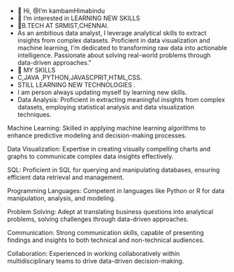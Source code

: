 - 👋 Hi, @I’m kambamHimabindu
- 👀 I’m interested in LEARNING NEW SKILLS
- 🌱B.TECH AT SRMIST,CHENNAI.
- As an ambitious data analyst, I leverage analytical skills to extract insights from complex datasets. Proficient in data visualization and machine learning, I'm dedicated to transforming raw data into actionable intelligence. Passionate about solving real-world problems through data-driven approaches."
- 💞️ MY SKILLS 
-  C,JAVA ,PYTHON,JAVASCPRIT,HTML,CSS.
-  STILL LEARNING NEW TECHNOLOGIES .
-  I am person always updating myself by learning new skills.
-  Data Analysis: Proficient in extracting meaningful insights from complex datasets, employing statistical analysis and data visualization techniques.

Machine Learning: Skilled in applying machine learning algorithms to enhance predictive modeling and decision-making processes.

Data Visualization: Expertise in creating visually compelling charts and graphs to communicate complex data insights effectively.

SQL: Proficient in SQL for querying and manipulating databases, ensuring efficient data retrieval and management.

Programming Languages: Competent in languages like Python or R for data manipulation, analysis, and modeling.

Problem Solving: Adept at translating business questions into analytical problems, solving challenges through data-driven approaches.

Communication: Strong communication skills, capable of presenting findings and insights to both technical and non-technical audiences.

Collaboration: Experienced in working collaboratively within multidisciplinary teams to drive data-driven decision-making.


<!---
Himabindukambam/Himabindukambam is a ✨ special ✨ repository because its `README.md` (this file) appears on your GitHub profile.
You can click the Preview link to take a look at your changes.
--->

